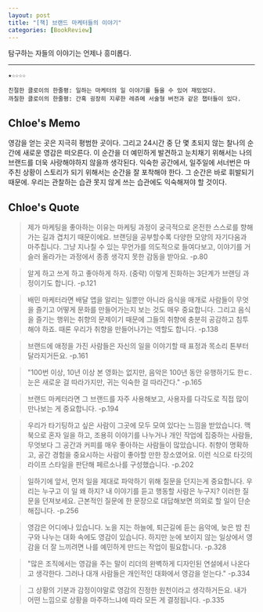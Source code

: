 ```yaml
---
layout: post
title: "[책] 브랜드 마케터들의 이야기"
categories: [BookReview]
---
```


탐구하는 자들의 이야기는 언제나 흥미롭다.
<hr>

```
★☆☆☆☆

친절한 클로이의 한줄평: 일하는 마케터의 일 이야기를 들을 수 있어 재밌었다.
까칠한 클로이의 한줄평: 간혹 굉장히 지루한 레쥬메 서술형 버전과 같은 챕터들이 있다.
```
## Chloe's Memo
영감을 얻는 곳은 지극히 평범한 곳이다. 그리고 24시간 중 단 몇 초되지 않는 찰나의 순간에 새로운 영감은 떠오른다. 이 순간을 더 예민하게 발견하고 눈치채기 위해서는 나의 브랜드를 더욱 사랑해야하지 않을까 생각된다. 익숙한 공간에서, 일주일에 서너번은 마주친 상황이 스토리가 되기 위해서는 순간을 잘 포착해야 한다. 그 순간은 바로 휘발되기 때문에. 우리는 관찰하는 습관 못지 않게 쓰는 습관에도 익숙해져야 할 것이다.

## Chloe's Quote

> 제가 마케팅을 좋아하는 이유는 마케팅 과정이 궁극적으로 온전한 스스로를 향해 가는 길과 겹치기 때문이에요. 브랜딩을 공부할수록 다양한 모양의 자기다움과 마주칩니다. 그냥 지나칠 수 있는 무언가를 의도적으로 들여다보고, 이야기를 거슬러 올라가는 과정에서 종종 생각지 못한 감동을 받아요. -p.80

> 알게 하고 쓰게 하고 좋아하게 하자. (중략) 이렇게 진화하는 3단계가 브랜딩 과정이기도 합니다. -p.121

> 배민 마케터라면 배달 앱을 알리는 일뿐만 아니라 음식을 매개로 사람들이 무엇을 즐기고 어떻게 문화를 만들어가는지 보는 것도 매우 중요합니다. 그리고 음식을 즐기는 행위는 취향의 문제이기 때문에 그들의 취향에 충분히 공감하고 침투해야 하죠. 때론 우리가 취향을 만들어나가는 역할도 합니다. -p.138

> 브랜드에 애정을 가진 사람들은 자신의 일을 이야기할 때 표정과 목소리 톤부터 달라지거든요. -p.161

> "100번 이상, 10년 이상 본 영화는 없지만, 음악은 100년 동안 유행하기도 한ㄷ. 눈은 새로운 걸 따라가지만, 귀는 익숙한 걸 따라간다." -p.165

> 브랜드 마케터라면 그 브랜드를 자주 사용해보고, 사용자를 다각도로 직접 많이 만나보는 게 중요합니다. -p.194

> 우리가 타기팅하고 싶은 사람이 그곳에 모두 모여 있다는 느낌을 받았습니다. 맥북으로 혼자 일을 하고, 조용히 이야기를 나누거나 개인 작업에 집중하는 사람들, 무엇보다 그 공간과 커피를 매우 좋아하는 사람들이 많았습니다. 취향이 명확하고, 공간 경험을 중요시하는 사람이 좋아할 만한 장소였어요. 이런 식으로 타깃의 라이프 스타일을 판단해 페르소나를 구성했습니다. -p.202

> 일하기에 앞서, 먼저 일을 제대로 파악하기 위해 질문을 던지는게 중요합니다. 우리는 누구고 이 일 왜 하지? 내 이야기를 듣고 행동할 사람은 누구지? 이러한 질문을 던져보세요. 근본적인 질문에 한 문장으로 대답해보면 의외로 할 일이 단순해집니다. -p.256

> 영감은 어디에나 있습니다. 노을 지는 하늘에, 퇴근길에 듣는 음악에, 늦은 밤 친구와 나누는 대화 속에도 영감이 있습니다. 하지만 눈에 보이지 않는 일상에서 영감을 더 잘 느끼려면 나를 예민하게 만드는 작업이 필요합니다. -p.328

> "많은 조직에서는 영감을 주는 말이 리더의 완벽하게 디자인된 연설에서 나온다고 생각한다. 그러나 대개 사람들은 개인적인 대화에서 영감을 얻는다." -p.334

> 그 상황의 기분과 감정이야말로 영감의 진정한 원천이라고 생각하거든요. 내가 어떤 느낌으로 상황을 마주하느냐에 따라 모든 게 결정됩니다. -p.335
